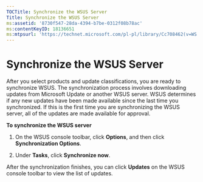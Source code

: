 ```yaml
---
TOCTitle: Synchronize the WSUS Server
Title: Synchronize the WSUS Server
ms:assetid: '8730f547-28da-4394-b7be-0312f08b78ac'
ms:contentKeyID: 18136651
ms:mtpsurl: 'https://technet.microsoft.com/pl-pl/library/Cc708462(v=WS.10)'
---
```


Synchronize the WSUS Server
===========================

After you select products and update classifications, you are ready to synchronize WSUS. The synchronization process involves downloading updates from Microsoft Update or another WSUS server. WSUS determines if any new updates have been made available since the last time you synchronized. If this is the first time you are synchronizing the WSUS server, all of the updates are made available for approval.

**To synchronize the WSUS server**
1.  On the WSUS console toolbar, click **Options**, and then click **Synchronization Options**.

2.  Under **Tasks**, click **Synchronize now**.

After the synchronization finishes, you can click **Updates** on the WSUS console toolbar to view the list of updates.
